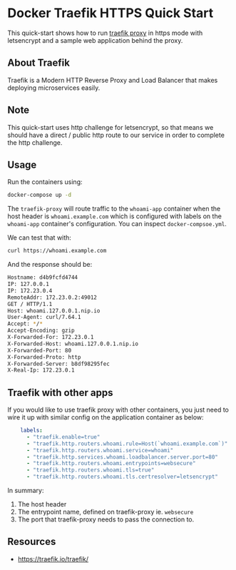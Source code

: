 # Docker Traefik HTTPS Quick Start

This quick-start shows how to run [traefik proxy](https://traefik.io/traefik/) in https mode with letsencrypt and a sample web application behind the proxy.

## About Traefik

Traefik is a Modern HTTP Reverse Proxy and Load Balancer that makes deploying microservices easily.

## Note

This quick-start uses http challenge for letsencrypt, so that means we should have a direct / public http route to our service in order to complete the http challenge.

## Usage

Run the containers using:

```bash
docker-compose up -d
```

The `traefik-proxy` will route traffic to the `whoami-app` container when the host header is `whoami.example.com` which is configured with labels on the `whoami-app` container's configuration. You can inspect `docker-compsoe.yml`.

We can test that with:

```bash
curl https://whoami.example.com
```

And the response should be:

```bash
Hostname: d4b9fcfd4744
IP: 127.0.0.1
IP: 172.23.0.4
RemoteAddr: 172.23.0.2:49012
GET / HTTP/1.1
Host: whoami.127.0.0.1.nip.io
User-Agent: curl/7.64.1
Accept: */*
Accept-Encoding: gzip
X-Forwarded-For: 172.23.0.1
X-Forwarded-Host: whoami.127.0.0.1.nip.io
X-Forwarded-Port: 80
X-Forwarded-Proto: http
X-Forwarded-Server: b8df98295fec
X-Real-Ip: 172.23.0.1
```

## Traefik with other apps

If you would like to use traefik proxy with other containers, you just need to wire it up with similar config on the application container as below:

```yaml
    labels:
      - "traefik.enable=true"
      - "traefik.http.routers.whoami.rule=Host(`whoami.example.com`)"
      - "traefik.http.routers.whoami.service=whoami"
      - "traefik.http.services.whoami.loadbalancer.server.port=80"
      - "traefik.http.routers.whoami.entrypoints=websecure"
      - "traefik.http.routers.whoami.tls=true"
      - "traefik.http.routers.whoami.tls.certresolver=letsencrypt"
```

In summary:

1. The host header
2. The entrypoint name, defined on traefik-proxy ie. `websecure`
3. The port that traefik-proxy needs to pass the connection to.

## Resources

- https://traefik.io/traefik/
